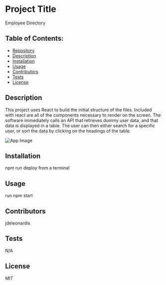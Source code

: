 


# Project Title
Employee Directory

## Table of Contents:
- [Repository](#Repository)
- [Description](#Description)
- [Installation](#Installation)
- [Usage](#Usage)
- [Contributors](#Contributors)
- [Tests](#Tests)
- [License](#License)

## Description
This project uses React to build the initial structure of the files.  Included with react are all of the components necessary to render on the screen.  The software immediately calls an API that retrieves dummy user data, and that data is displayed in a table.  The user can then either search for a specific user, or sort the data by clicking on the headings of the table.

![App Image](https://user-images.githubusercontent.com/58078950/88947969-4d5eb580-d25f-11ea-9687-35fce89757f9.png)

## Installation
npm run deploy from a terminal

## Usage
run npm start

## Contributors
jdeleonardis

## Tests
N/A

## License
MIT

